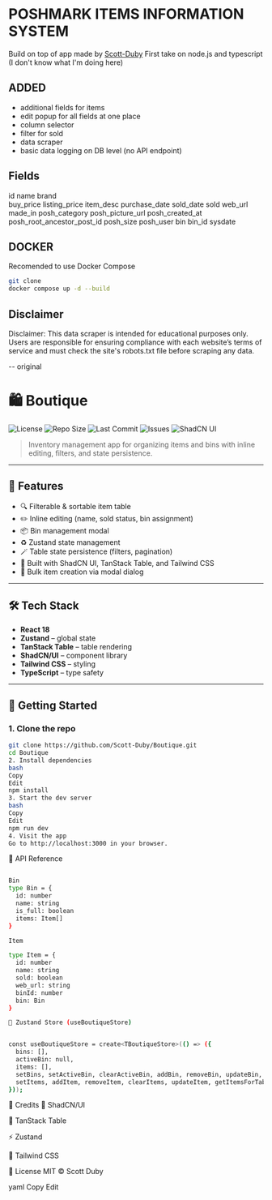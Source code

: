 
# POSHMARK ITEMS INFORMATION SYSTEM

Build on top of app made by [Scott-Duby](https://github.com/Scott-Duby/Boutique)
First take on node.js and typescript (I don't know what I'm doing here)

## ADDED

- additional fields for items
- edit popup for all fields at one place
- column selector
- filter for sold
- data scraper
- basic data logging on DB level (no API endpoint)

## Fields

id
name
brand  
buy_price
listing_price
item_desc
purchase_date
sold_date
sold
web_url
made_in
posh_category
posh_picture_url
posh_created_at
posh_root_ancestor_post_id
posh_size
posh_user
bin
bin_id
sysdate

## DOCKER

Recomended to use Docker Compose

```bash
git clone
docker compose up -d --build
```

## Disclaimer

Disclaimer: This data scraper is intended for educational purposes only. Users are responsible for ensuring compliance with each website’s terms of service and must check the site's robots.txt file before scraping any data.

-- original

# 🛍️ Boutique

![License](https://img.shields.io/github/license/Scott-Duby/Boutique?style=flat-square)
![Repo Size](https://img.shields.io/github/repo-size/Scott-Duby/Boutique?style=flat-square)
![Last Commit](https://img.shields.io/github/last-commit/Scott-Duby/Boutique?style=flat-square)
![Issues](https://img.shields.io/github/issues/Scott-Duby/Boutique?style=flat-square)
![ShadCN UI](https://img.shields.io/badge/ui-shadcn/ui-blueviolet?logo=tailwindcss&style=flat-square)

> Inventory management app for organizing items and bins with inline editing, filters, and state persistence.

---

## 🧠 Features

- 🔍 Filterable & sortable item table
- ✏️ Inline editing (name, sold status, bin assignment)
- 📦 Bin management modal
- ♻️ Zustand state management
- 🪄 Table state persistence (filters, pagination)
- 💅 Built with ShadCN UI, TanStack Table, and Tailwind CSS
- 💾 Bulk item creation via modal dialog

---

## 🛠️ Tech Stack

- **React 18**
- **Zustand** – global state
- **TanStack Table** – table rendering
- **ShadCN/UI** – component library
- **Tailwind CSS** – styling
- **TypeScript** – type safety

---

## 🚀 Getting Started

### 1. Clone the repo

```bash
git clone https://github.com/Scott-Duby/Boutique.git
cd Boutique
2. Install dependencies
bash
Copy
Edit
npm install
3. Start the dev server
bash
Copy
Edit
npm run dev
4. Visit the app
Go to http://localhost:3000 in your browser.
```

🧪 API Reference

```bash

Bin
type Bin = {
  id: number
  name: string
  is_full: boolean
  items: Item[]
}

Item

type Item = {
  id: number
  name: string
  sold: boolean
  web_url: string
  binId: number
  bin: Bin
}

```

```bash
🧠 Zustand Store (useBoutiqueStore)
```

```bash

const useBoutiqueStore = create<TBoutiqueStore>(() => ({
  bins: [],
  activeBin: null,
  items: [],
  setBins, setActiveBin, clearActiveBin, addBin, removeBin, updateBin, clearBins,
  setItems, addItem, removeItem, clearItems, updateItem, getItemsForTable
}));
```

🙏 Credits
💅 ShadCN/UI

🧠 TanStack Table

⚡ Zustand

🎨 Tailwind CSS

📄 License
MIT © Scott Duby

yaml
Copy
Edit
